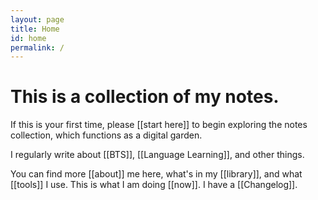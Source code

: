 ```yaml
---
layout: page
title: Home
id: home
permalink: /
---
```


# This is a collection of my notes.

<p>If this is your first time, please [[start here]] to begin exploring the notes collection, which functions as a digital garden.</p>

<p>I regularly write about [[BTS]], [[Language Learning]], and other things.</p>

<p>You can find more [[about]] me here, what's in my [[library]], and what [[tools]] I use. This is what I am doing [[now]]. I have a [[Changelog]].</p> 



<style>
  .wrapper {
    max-width: 44em;
  }
</style>
